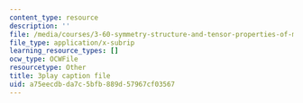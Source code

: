 ```yaml
---
content_type: resource
description: ''
file: /media/courses/3-60-symmetry-structure-and-tensor-properties-of-materials-fall-2005/a75eecdbda7c5bfb889d57967cf03567_V1i2bknbWfc.vtt
file_type: application/x-subrip
learning_resource_types: []
ocw_type: OCWFile
resourcetype: Other
title: 3play caption file
uid: a75eecdb-da7c-5bfb-889d-57967cf03567
---
```

